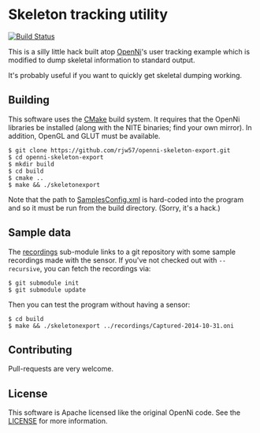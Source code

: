 # Skeleton tracking utility

[![Build Status](https://travis-ci.org/rjw57/openni-skeleton-export.svg)](https://travis-ci.org/rjw57/openni-skeleton-export)

This is a silly little hack built atop
[OpenNi](https://github.com/OpenNI/OpenNI)'s user tracking example which is
modified to dump skeletal information to standard output.

It's probably useful if you want to quickly get skeletal dumping working.

## Building

This software uses the [CMake](http://www.cmake.org/) build system. It requires
that the OpenNi libraries be installed (along with the NITE binaries; find your
own mirror). In addition, OpenGL and GLUT must be available.

```console
$ git clone https://github.com/rjw57/openni-skeleton-export.git
$ cd openni-skeleton-export
$ mkdir build
$ cd build
$ cmake ..
$ make && ./skeletonexport
```

Note that the path to [SamplesConfig.xml](Data/SamplesConfig.xml) is hard-coded
into the program and so it must be run from the build directory. (Sorry, it's a
hack.)

## Sample data

The [recordings](recordings) sub-module links to a git repository with some
sample recordings made with the sensor. If you've not checked out with
``--recursive``, you can fetch the recordings via:

```console
$ git submodule init
$ git submodule update
```

Then you can test the program without having a sensor:

```console
$ cd build
$ make && ./skeletonexport ../recordings/Captured-2014-10-31.oni
```

## Contributing

Pull-requests are very welcome.

## License

This software is Apache licensed like the original OpenNi code. See the
[LICENSE](LICENSE) for more information.
